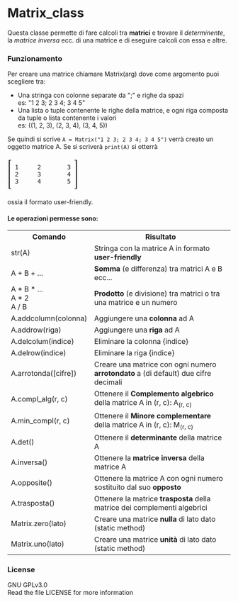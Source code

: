 # Matrix_class
Questa classe permette di fare calcoli tra **matrici** e trovare il _determinente_, la _matrice inversa_ ecc. di una matrice e di eseguire calcoli con essa e altre.
<br>
### Funzionamento
Per creare una matrice chiamare Matrix(arg) dove come argomento puoi scegliere tra:
<ul>
<li>Una stringa con colonne separate da ";" e righe da spazi<br>es: "1 2 3; 2 3 4; 3 4 5"</li>
<li>Una lista o tuple contenente le righe della matrice, e ogni riga composta da tuple o lista contenente i valori<br>es: ((1, 2, 3), (2, 3, 4), (3, 4, 5))</li>
</ul>
 Se quindi si scrive <code>A = Matrix("1 2 3; 2 3 4; 3 4 5")</code> verrà creato un oggetto matrice A.
 Se si scriverà <code>print(A)</code> si otterrà<br><pre>
┎                 ┒
┃ 1     2       3 ┃
┃ 2     3       4 ┃
┃ 3     4       5 ┃
┖                 ┚</pre>
ossia il formato user-friendly.

#### Le operazioni permesse sono:
<table>
<tr>
<th>Comando</th><th>Risultato</th>
</tr>
<tr><td>str(A)</td><td>Stringa con la matrice A in formato <b>user-friendly</b></td></tr>
<tr><td>A + B + ...</td><td><b>Somma</b> (e differenza) tra matrici A e B ecc...</td></tr>
<tr><td>A * B * ...<br>A * 2<br>A / B</td><td><b>Prodotto</b> (e divisione) tra matrici o tra una matrice e un numero</td><tr>
<tr><td>A.addcolumn(colonna)</td><td>Aggiungere una <b>colonna</b> ad A</td></tr>
<tr><td>A.addrow(riga)</td><td>Aggiungere una <b>riga</b> ad A</td></tr>
<tr><td>A.delcolum(indice)</td><td>Eliminare la colonna {indice}</td></tr>
<tr><td>A.delrow(indice)</td><td>Eliminare la riga {indice}</td></tr>
<tr><td>A.arrotonda([cifre])</td><td>Creare una matrice con ogni numero <b>arrotondato</b> a (di default) due cifre decimali</td></tr>
<tr><td>A.compl_alg(r, c)</td><td>Ottenere il <b>Complemento algebrico</b> della matrice A in (r, c): A<sub>(r, c)</sub></td></tr>
<tr><td>A.min_compl(r, c)</td><td>Ottenere il <b>Minore complementare</b> della matrice A in (r, c): M<sub>(r, c)</sub></td></tr>
<tr><td>A.det()</td><td>Ottenere il <b>determinante</b> della matrice A</td></tr>
<tr><td>A.inversa()</td><td>Ottenere la <b>matrice inversa</b> della matrice A</td></tr>
<tr><td>A.opposite()</td><td>Ottenere la matrice A con ogni numero sostituito dal suo <b>opposto</b></td></tr>
<tr><td>A.trasposta()</td><td>Ottenere la matrice <b>trasposta</b> della matrice dei complementi algebrici</td></tr>
<tr><td>Matrix.zero(lato)</td><td>Creare una matrice <b>nulla</b> di lato dato (static method)</td></tr>
<tr><td>Matrix.uno(lato)</td><td>Creare una matrice <b>unità</b> di lato dato (static method)</td></tr>
</table>

### License
GNU GPLv3.0<br>
Read the file LICENSE for more information

